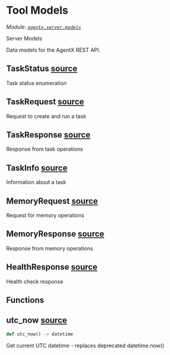 # Tool Models

*Module: [`agentx.server.models`](https://github.com/dustland/agentx/blob/main/src/agentx/server/models.py)*

Server Models

Data models for the AgentX REST API.

## TaskStatus <a href="https://github.com/dustland/agentx/blob/main/src/agentx/server/models.py#L18" class="source-link" title="View source code">source</a>

Task status enumeration

## TaskRequest <a href="https://github.com/dustland/agentx/blob/main/src/agentx/server/models.py#L26" class="source-link" title="View source code">source</a>

Request to create and run a task

## TaskResponse <a href="https://github.com/dustland/agentx/blob/main/src/agentx/server/models.py#L34" class="source-link" title="View source code">source</a>

Response from task operations

## TaskInfo <a href="https://github.com/dustland/agentx/blob/main/src/agentx/server/models.py#L45" class="source-link" title="View source code">source</a>

Information about a task

## MemoryRequest <a href="https://github.com/dustland/agentx/blob/main/src/agentx/server/models.py#L57" class="source-link" title="View source code">source</a>

Request for memory operations

## MemoryResponse <a href="https://github.com/dustland/agentx/blob/main/src/agentx/server/models.py#L65" class="source-link" title="View source code">source</a>

Response from memory operations

## HealthResponse <a href="https://github.com/dustland/agentx/blob/main/src/agentx/server/models.py#L74" class="source-link" title="View source code">source</a>

Health check response

## Functions

## utc_now <a href="https://github.com/dustland/agentx/blob/main/src/agentx/server/models.py#L13" class="source-link" title="View source code">source</a>

```python
def utc_now() -> datetime
```

Get current UTC datetime - replaces deprecated datetime.now()
